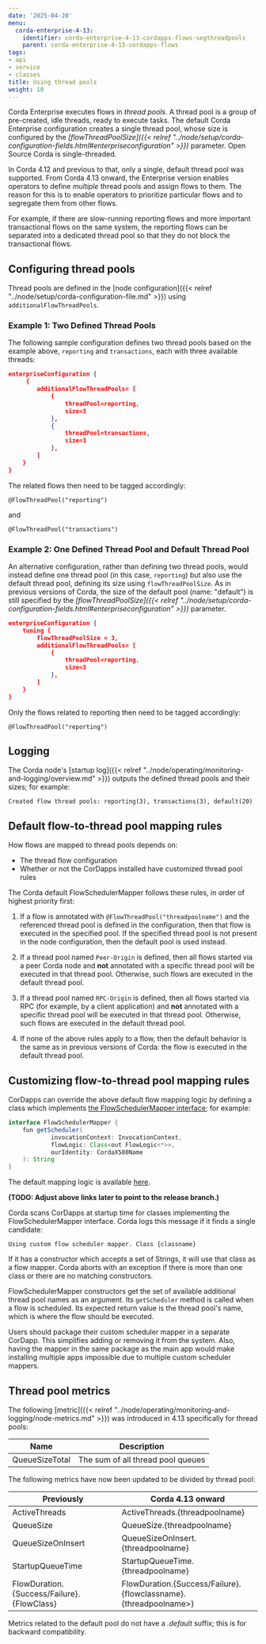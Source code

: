 ```yaml
---
date: '2025-04-20'
menu:
  corda-enterprise-4-13:
    identifier: corda-enterprise-4-13-cordapps-flows-segthreadpools
    parent: corda-enterprise-4-13-cordapps-flows
tags:
- api
- service
- classes
title: Using thread pools
weight: 10
---
```


Corda Enterprise executes flows in *thread pools*. A thread pool is a group of pre-created, idle threads, ready to execute tasks. The default Corda Enterprise configuration creates a single thread pool, whose size is configured by the *[flowThreadPoolSize]({{< relref "../node/setup/corda-configuration-fields.html#enterpriseconfiguration" >}})* parameter. Open Source Corda is single-threaded.

In Corda 4.12 and previous to that, only a single, default thread pool was supported. From Corda 4.13 onward, the Enterprise version enables operators to define *multiple* thread pools and assign flows to them. The reason for this is to enable operators to prioritize particular flows and to segregate them from other flows.

For example, if there are slow-running reporting flows and more important transactional flows on the same system, the reporting flows can be separated into a dedicated thread pool so that they do not block the transactional flows.

## Configuring thread pools

Thread pools are defined in the [node configuration]({{< relref "../node/setup/corda-configuration-file.md" >}}) using `additionalFlowThreadPools`. 

### Example 1: Two Defined Thread Pools

The following sample configuration defines two thread pools based on the example above, `reporting` and `transactions`, each with three available threads:

```json
enterpriseConfiguration {
     {
        additionalFlowThreadPools= [
            {
                threadPool=reporting,
                size=3
            },
            {
                threadPool=transactions,
                size=3
            },
        ]
    }
}
```

The related flows then need to be tagged accordingly:

```
@FlowThreadPool("reporting")
```

and

```
@FlowThreadPool("transactions")
```

### Example 2: One Defined Thread Pool and Default Thread Pool

An alternative configuration, rather than defining two thread pools, would instead define one thread pool (in this case, `reporting`) but also use the default thread pool, defining its size using `flowThreadPoolSize`. As in previous versions of Corda, the size of the default pool (name: "default") is still specified by the *[flowThreadPoolSize]({{< relref "../node/setup/corda-configuration-fields.html#enterpriseconfiguration" >}})* parameter. 

```json
enterpriseConfiguration {
    tuning {
        flowThreadPoolSize = 3,
        additionalFlowThreadPools= [
            {
                threadPool=reporting,
                size=3
            },
        ]
    }
}
```

Only the flows related to reporting then need to be tagged accordingly:

```
@FlowThreadPool("reporting")
```

## Logging

The Corda node's [startup log]({{< relref "../node/operating/monitoring-and-logging/overview.md" >}}) outputs the defined thread pools and their sizes; for example:

```
Created flow thread pools: reporting(3), transactions(3), default(20)
```

## Default flow-to-thread pool mapping rules

How flows are mapped to thread pools depends on:

- The thread flow configuration
- Whether or not the CorDapps installed have customized thread pool rules

The Corda default FlowSchedulerMapper follows these rules, in order of highest priority first:

1. If a flow is annotated with `@FlowThreadPool("threadpoolname")` and the referenced thread pool is defined in the configuration, then that flow is executed in the specified pool. 
   If the specified thread pool is not present in the node configuration, then the default pool is used instead.

2. If a thread pool named `Peer-Origin` is defined, then all flows started via a peer Corda node and **not** annotated with a specific thread pool will be executed in that thread pool. Otherwise, such flows are executed in the default thread pool.

3. If a thread pool named `RPC-Origin` is defined, then all flows started via RPC (for example, by a client application) and **not** annotated with a specific thread pool will be executed in that thread pool. Otherwise, such flows are executed in the default thread pool.

4. If none of the above rules apply to a flow, then the default behavior is the same as in previous versions of Corda: the flow is executed in the default thread pool.


## Customizing flow-to-thread pool mapping rules

CorDapps can override the above default flow mapping logic by defining a class which implements [the FlowSchedulerMapper interface](https://github.com/corda/corda/blob/feature/segregated-threadpools/core/src/main/kotlin/net/corda/core/flows/scheduler/mapper/FlowSchedulerMapper.kt); for example:

```java
interface FlowSchedulerMapper {
    fun getScheduler(
            invocationContext: InvocationContext,
            flowLogic: Class<out FlowLogic<*>>,
            ourIdentity: CordaX500Name
    ): String
}
```

The default mapping logic is available [here](https://github.com/corda/corda/blob/feature/segregated-threadpools/core/src/main/kotlin/net/corda/core/flows/scheduler/mapper/FlowSchedulerMapperImpl.kt).

**(TODO: Adjust above links later to point to the release branch.)**

Corda scans CorDapps at startup time for classes implementing the FlowSchedulerMapper interface.
Corda logs this message if it finds a single candidate:

```
Using custom flow scheduler mapper. Class {classname}
```

If it has a constructor which accepts a set of Strings, it will use that class as a flow mapper.
Corda aborts with an exception if there is more than one class or there are no matching constructors.

FlowSchedulerMapper constructors get the set of available additional thread pool names as an argument.
Its `getScheduler` method is called when a flow is scheduled.
Its expected return value is the thread pool's name, which is where the flow should be executed.

Users should package their custom scheduler mapper in a separate CorDapp. This simplifies adding or removing it from the system.
Also, having the mapper in the same package as the main app would make installing multiple apps impossible due to multiple custom scheduler mappers.

## Thread pool metrics

The following [metric]({{< relref "../node/operating/monitoring-and-logging/node-metrics.md" >}}) was introduced in 4.13 specifically for thread pools:

| Name                     | Description                         |
|--------------------------|-------------------------------------|
| QueueSizeTotal           | The sum of all thread pool queues   |

The following metrics have now been updated to be divided by thread pool:

| Previously                                 | Corda 4.13 onward                                                  |
|--------------------------------------------|--------------------------------------------------------------------|
| ActiveThreads                              | ActiveThreads.{threadpoolname}                                     | 
| QueueSize                                  | QueueSize.{threadpoolname}                                         | 
| QueueSizeOnInsert                          | QueueSizeOnInsert.{threadpoolname}                                 |
| StartupQueueTime                           | StartupQueueTime.{threadpoolname}                                  |
| FlowDuration.{Success/Failure}.{FlowClass} | FlowDuration.{Success/Failure}.{flowclassname}.{threadpoolname>}   |

Metrics related to the default pool do not have a *.default* suffix; this is for backward compatibility.

